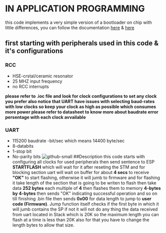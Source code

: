 # IN APPLICATION PROGRAMMING
this code implements a very simple version of a bootloader on chip with little differences, you can follow the documentation [here](https://www.st.com/content/ccc/resource/technical/document/application_note/51/5f/03/1e/bd/9b/45/be/CD00264342.pdf/files/CD00264342.pdf/jcr:content/translations/en.CD00264342.pdf) & [here](https://www.st.com/content/ccc/resource/technical/document/application_note/b9/9b/16/3a/12/1e/40/0c/CD00167594.pdf/files/CD00167594.pdf/jcr:content/translations/en.CD00167594.pdf)

## first starting with peripherals used in this code & it's configurations 
### RCC
* HSE-crstal/ceramic resonator 
* 25 MHZ input frequency
* no RCC interrupts

**please refer to .ioc file and look for clock configurations to set any clock you prefer also notice that UART have issues with selecting baud-rates with low clocks so keep your clock as high as possible which consumes more power please refer to datasheet to know more about baudrate error persentage with each clock avvailable**

### UART 
* 115200 baudrate -bit/sec which means 14400 byte/sec
* 8-databits
* 1-stop bit
* No-parity bits
![github-small](https://i.pinimg.com/originals/f5/38/5e/f5385e0dcb6581abae467c6ffa1395ac.png)
##Description
this code starts with configuring all clocks for used peripherals then send sentence to ESP **STARTFLASH** which will wait for it after reseting the STM and for blocking section uart will wait on buffer for about **4 secs** to receive **"OK"** to start flashing, otherwise it will jumb to firmware and for flashing it take length of the section that is going to be writen to flash then take data **252 bytes** each multiple of **4** then flashes them to memory **4-bytes by 4-bytes** then sends "OK" indicating successful operation and so on till finishing .bin file then sends **0x00** for data length to jump to **user code (Firmware)**.
Jump function itself checks if the first byte in which it will jumb contains the SP if not it will not do any thing
the data received from uart located in Stack which is 20K so the maximum length you can flash at a time is less than 20K also for that you have to change the length bytes to allow that size.
